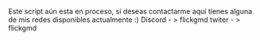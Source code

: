 Este script aún esta en proceso, si deseas contactarme aquí tienes alguna de mis redes disponibles actualmente :) 
Discord - > flickgmd 
twiter - > flickgmd 
